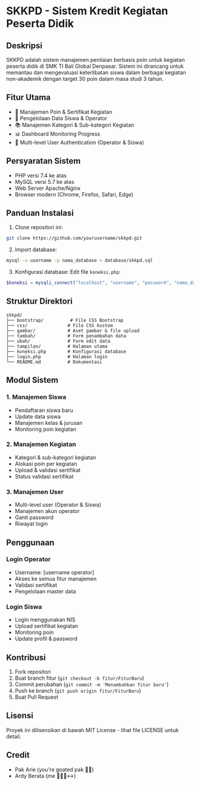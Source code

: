 # SKKPD - Sistem Kredit Kegiatan Peserta Didik

## Deskripsi

SKKPD adalah sistem manajemen penilaian berbasis poin untuk kegiatan peserta didik di SMK TI Bali Global Denpasar. Sistem ini dirancang untuk memantau dan mengevaluasi keterlibatan siswa dalam berbagai kegiatan non-akademik dengan target 30 poin dalam masa studi 3 tahun.

## Fitur Utama

- 🎯 Manajemen Poin & Sertifikat Kegiatan
- 👥 Pengelolaan Data Siswa & Operator
- 📚 Manajemen Kategori & Sub-kategori Kegiatan
- 📊 Dashboard Monitoring Progress
- 🔐 Multi-level User Authentication (Operator & Siswa)

## Persyaratan Sistem

- PHP versi 7.4 ke atas
- MySQL versi 5.7 ke atas
- Web Server Apache/Nginx
- Browser modern (Chrome, Firefox, Safari, Edge)

## Panduan Instalasi

1. Clone repositori ini:
```bash
git clone https://github.com/yourusername/skkpd.git
```

2. Import database:
```bash
mysql -u username -p nama_database < database/skkpd.sql
```

3. Konfigurasi database:
Edit file `koneksi.php`:
```php
$koneksi = mysqli_connect("localhost", "username", "password", "nama_database");
```

## Struktur Direktori

```
skkpd/
├── bootstrap/          # File CSS Bootstrap
├── css/               # File CSS kustom
├── gambar/            # Aset gambar & file upload
├── tambah/            # Form penambahan data
├── ubah/              # Form edit data
├── tampilan/          # Halaman utama
├── koneksi.php        # Konfigurasi database
├── login.php          # Halaman login
└── README.md          # Dokumentasi
```

## Modul Sistem

### 1. Manajemen Siswa
- Pendaftaran siswa baru
- Update data siswa
- Manajemen kelas & jurusan
- Monitoring poin kegiatan

### 2. Manajemen Kegiatan
- Kategori & sub-kategori kegiatan
- Alokasi poin per kegiatan
- Upload & validasi sertifikat
- Status validasi sertifikat

### 3. Manajemen User
- Multi-level user (Operator & Siswa)
- Manajemen akun operator
- Ganti password
- Riwayat login

## Penggunaan

### Login Operator
- Username: [username operator]
- Akses ke semua fitur manajemen
- Validasi sertifikat
- Pengelolaan master data

### Login Siswa
- Login menggunakan NIS
- Upload sertifikat kegiatan
- Monitoring poin
- Update profil & password

## Kontribusi

1. Fork repositori
2. Buat branch fitur (`git checkout -b fitur/FiturBaru`)
3. Commit perubahan (`git commit -m 'Menambahkan fitur baru'`)
4. Push ke branch (`git push origin fitur/FiturBaru`)
5. Buat Pull Request

## Lisensi

Proyek ini dilisensikan di bawah MIT License - lihat file LICENSE untuk detail.

## Credit

- Pak Arie (you're goated pak 🙏🏻)
- Ardy Berata (me ✌🏻🙂‍↔️)

